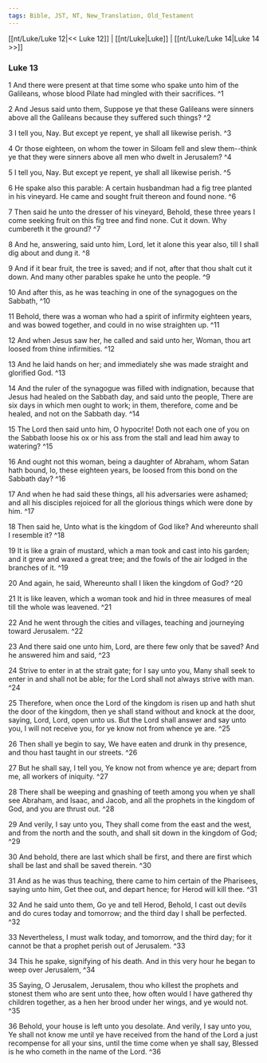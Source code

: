 ```yaml
---
tags: Bible, JST, NT, New_Translation, Old_Testament
---
```


[[nt/Luke/Luke 12|<< Luke 12]] | [[nt/Luke|Luke]] | [[nt/Luke/Luke 14|Luke 14 >>]]

### Luke 13

1 And there were present at that time some who spake unto him of the Galileans, whose blood Pilate had mingled with their sacrifices.  ^1

2 And Jesus said unto them, Suppose ye that these Galileans were sinners above all the Galileans because they suffered such things?  ^2

3 I tell you, Nay. But except ye repent, ye shall all likewise perish.  ^3

4 Or those eighteen, on whom the tower in Siloam fell and slew them\--think ye that they were sinners above all men who dwelt in Jerusalem?  ^4

5 I tell you, Nay. But except ye repent, ye shall all likewise perish.  ^5

6 He spake also this parable: A certain husbandman had a fig tree planted in his vineyard. He came and sought fruit thereon and found none.  ^6

7 Then said he unto the dresser of his vineyard, Behold, these three years I come seeking fruit on this fig tree and find none. Cut it down. Why cumbereth it the ground?  ^7

8 And he, answering, said unto him, Lord, let it alone this year also, till I shall dig about and dung it.  ^8

9 And if it bear fruit, the tree is saved; and if not, after that thou shalt cut it down. And many other parables spake he unto the people.  ^9

10 And after this, as he was teaching in one of the synagogues on the Sabbath,  ^10

11 Behold, there was a woman who had a spirit of infirmity eighteen years, and was bowed together, and could in no wise straighten up.  ^11

12 And when Jesus saw her, he called and said unto her, Woman, thou art loosed from thine infirmities.  ^12

13 And he laid hands on her; and immediately she was made straight and glorified God.  ^13

14 And the ruler of the synagogue was filled with indignation, because that Jesus had healed on the Sabbath day, and said unto the people, There are six days in which men ought to work; in them, therefore, come and be healed, and not on the Sabbath day.  ^14

15 The Lord then said unto him, O hypocrite! Doth not each one of you on the Sabbath loose his ox or his ass from the stall and lead him away to watering?  ^15

16 And ought not this woman, being a daughter of Abraham, whom Satan hath bound, lo, these eighteen years, be loosed from this bond on the Sabbath day?  ^16

17 And when he had said these things, all his adversaries were ashamed; and all his disciples rejoiced for all the glorious things which were done by him.  ^17

18 Then said he, Unto what is the kingdom of God like? And whereunto shall I resemble it?  ^18

19 It is like a grain of mustard, which a man took and cast into his garden; and it grew and waxed a great tree; and the fowls of the air lodged in the branches of it.  ^19

20 And again, he said, Whereunto shall I liken the kingdom of God?  ^20

21 It is like leaven, which a woman took and hid in three measures of meal till the whole was leavened.  ^21

22 And he went through the cities and villages, teaching and journeying toward Jerusalem.  ^22

23 And there said one unto him, Lord, are there few only that be saved? And he answered him and said,  ^23

24 Strive to enter in at the strait gate; for I say unto you, Many shall seek to enter in and shall not be able; for the Lord shall not always strive with man.  ^24

25 Therefore, when once the Lord of the kingdom is risen up and hath shut the door of the kingdom, then ye shall stand without and knock at the door, saying, Lord, Lord, open unto us. But the Lord shall answer and say unto you, I will not receive you, for ye know not from whence ye are.  ^25

26 Then shall ye begin to say, We have eaten and drunk in thy presence, and thou hast taught in our streets.  ^26

27 But he shall say, I tell you, Ye know not from whence ye are; depart from me, all workers of iniquity.  ^27

28 There shall be weeping and gnashing of teeth among you when ye shall see Abraham, and Isaac, and Jacob, and all the prophets in the kingdom of God, and you are thrust out.  ^28

29 And verily, I say unto you, They shall come from the east and the west, and from the north and the south, and shall sit down in the kingdom of God;  ^29

30 And behold, there are last which shall be first, and there are first which shall be last and shall be saved therein.  ^30

31 And as he was thus teaching, there came to him certain of the Pharisees, saying unto him, Get thee out, and depart hence; for Herod will kill thee.  ^31

32 And he said unto them, Go ye and tell Herod, Behold, I cast out devils and do cures today and tomorrow; and the third day I shall be perfected.  ^32

33 Nevertheless, I must walk today, and tomorrow, and the third day; for it cannot be that a prophet perish out of Jerusalem.  ^33

34 This he spake, signifying of his death. And in this very hour he began to weep over Jerusalem,  ^34

35 Saying, O Jerusalem, Jerusalem, thou who killest the prophets and stonest them who are sent unto thee, how often would I have gathered thy children together, as a hen her brood under her wings, and ye would not.  ^35

36 Behold, your house is left unto you desolate. And verily, I say unto you, Ye shall not know me until ye have received from the hand of the Lord a just recompense for all your sins, until the time come when ye shall say, Blessed is he who cometh in the name of the Lord.  ^36

 

